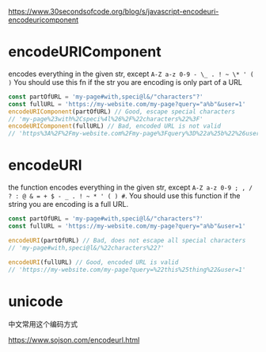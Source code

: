 https://www.30secondsofcode.org/blog/s/javascript-encodeuri-encodeuricomponent

# encodeURIComponent

encodes everything in the given str, except `A-Z a-z 0-9 - \_ . ! ~ \* ' ( )` You should use this fn if the str you are
encoding is only part of a URL

```js
const partOfURL = 'my-page#with,speci@l&/"characters"?'
const fullURL = 'https://my-website.com/my-page?query="a%b"&user=1'
encodeURIComponent(partOfURL) // Good, escape special characters
// 'my-page%23with%2Cspeci%4l%26%2F%22characters%22%3F'
encodeURIComponent(fullURL) // Bad, encoded URL is not valid
// 'https%3A%2F%2Fmy-website.com%2Fmy-page%3Fquery%3D%22a%25b%22%26user%3D1'
```

# encodeURI

the function encodes everything in the given str, except `A-Z a-z 0-9 ; , / ? : @ & = + $ - _ . ! ~ * ' ( ) #`.
You should use this function if the string you are encoding is a full URL.

```js
const partOfURL = 'my-page#with,speci@l&/"characters"?'
const fullURL = 'https://my-website.com/my-page?query="a%b"&user=1'

encodeURI(partOfURL) // Bad, does not escape all special characters
// 'my-page#with,speci@l&/%22characters%22?'

encodeURI(fullURL) // Good, encoded URL is valid
// 'https://my-website.com/my-page?query=%22this%25thing%22&user=1'
```

# unicode

中文常用这个编码方式

https://www.sojson.com/encodeurl.html

